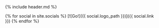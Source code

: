 {% include header.md %}

{% for social in site.socials %} [![Go!]({{ social.logo_path }})]({{ social.link }}) {% endfor %}
